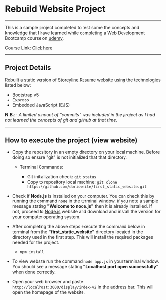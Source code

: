 # Rebuild Website Project

---

This is a sample project completed to test some the concepts and knowledge that I have learned while completing a Web Development Bootcamp course on [udemy](https://www.udemy.com/).

Course Link: [Click here](https://www.udemy.com/course/the-web-developer-bootcamp/)

---

## Project Details

Rebuilt a static version of [Storeyline Resume](https://storeylineresumes.com/) website using the technologies listed below:

- Bootstrap v5
- Express
- Embedded JavaScript (EJS)

**N.B.**:- _A limited amount of "commits" was included in the project as I had not learned the concepts of git and github at that time_.

---

## How to execute the project (view website)

- Copy the repository in an empty directory on your local machine. Before doing so ensure "git" is not initialized that that directory.

  - Terminal Commands:

    - Git initialization check: `git status`
    - Copy to repository local machine: `git clone https://github.com/doricwhite/first_static_website.git`

- Check if **Node.js** is installed on your computer. You can check this by running the command `node` in the terminal window. If you note a sample message stating **"Welcome to node.js"** then it is already installed. If not, proceed to [Node.js](https://nodejs.org/en/download/) website and download and install the version for your computer operating system.
- After completing the above steps execute the command below in terminal from the **"first_static_website"** directory located in the directory used in the first step. This will install the required packages needed for the project.

  - `npm install`

- To view website run the command `node app.js` in your terminal window. You should see a message stating **"Localhost port open successfully"** when done correctly.
- Open your web browser and paste `http://localhost:3000/display/index-v2` in the address bar. This will open the homepage of the website.
